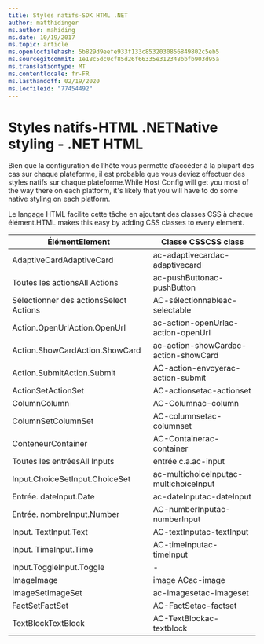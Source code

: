 ```yaml
---
title: Styles natifs-SDK HTML .NET
author: matthidinger
ms.author: mahiding
ms.date: 10/19/2017
ms.topic: article
ms.openlocfilehash: 5b829d9eefe933f133c8532030856849802c5eb5
ms.sourcegitcommit: 1e18c5dc0cf85d26f66335e312348bbfb903d95a
ms.translationtype: MT
ms.contentlocale: fr-FR
ms.lasthandoff: 02/19/2020
ms.locfileid: "77454492"
---
```

# <a name="native-styling---net-html"></a><span data-ttu-id="a5e14-102">Styles natifs-HTML .NET</span><span class="sxs-lookup"><span data-stu-id="a5e14-102">Native styling - .NET HTML</span></span>

<span data-ttu-id="a5e14-103">Bien que la configuration de l’hôte vous permette d’accéder à la plupart des cas sur chaque plateforme, il est probable que vous deviez effectuer des styles natifs sur chaque plateforme.</span><span class="sxs-lookup"><span data-stu-id="a5e14-103">While Host Config will get you most of the way there on each platform, it's likely that you will have to do some native styling on each platform.</span></span> 

<span data-ttu-id="a5e14-104">Le langage HTML facilite cette tâche en ajoutant des classes CSS à chaque élément.</span><span class="sxs-lookup"><span data-stu-id="a5e14-104">HTML makes this easy by adding CSS classes to every element.</span></span>

| <span data-ttu-id="a5e14-105">Élément</span><span class="sxs-lookup"><span data-stu-id="a5e14-105">Element</span></span> | <span data-ttu-id="a5e14-106">Classe CSS</span><span class="sxs-lookup"><span data-stu-id="a5e14-106">CSS class</span></span> |
|---|---|
| <span data-ttu-id="a5e14-107">AdaptiveCard</span><span class="sxs-lookup"><span data-stu-id="a5e14-107">AdaptiveCard</span></span> | <span data-ttu-id="a5e14-108">ac-adaptivecard</span><span class="sxs-lookup"><span data-stu-id="a5e14-108">ac-adaptivecard</span></span> |
| <span data-ttu-id="a5e14-109">Toutes les actions</span><span class="sxs-lookup"><span data-stu-id="a5e14-109">All Actions</span></span> | <span data-ttu-id="a5e14-110">ac-pushButton</span><span class="sxs-lookup"><span data-stu-id="a5e14-110">ac-pushButton</span></span> | 
| <span data-ttu-id="a5e14-111">Sélectionner des actions</span><span class="sxs-lookup"><span data-stu-id="a5e14-111">Select Actions</span></span> | <span data-ttu-id="a5e14-112">AC-sélectionnable</span><span class="sxs-lookup"><span data-stu-id="a5e14-112">ac-selectable</span></span> |
| <span data-ttu-id="a5e14-113">Action.OpenUrl</span><span class="sxs-lookup"><span data-stu-id="a5e14-113">Action.OpenUrl</span></span>  | <span data-ttu-id="a5e14-114">ac-action-openUrl</span><span class="sxs-lookup"><span data-stu-id="a5e14-114">ac-action-openUrl</span></span> |
| <span data-ttu-id="a5e14-115">Action.ShowCard</span><span class="sxs-lookup"><span data-stu-id="a5e14-115">Action.ShowCard</span></span> | <span data-ttu-id="a5e14-116">ac-action-showCard</span><span class="sxs-lookup"><span data-stu-id="a5e14-116">ac-action-showCard</span></span> |
| <span data-ttu-id="a5e14-117">Action.Submit</span><span class="sxs-lookup"><span data-stu-id="a5e14-117">Action.Submit</span></span>  | <span data-ttu-id="a5e14-118">AC-action-envoyer</span><span class="sxs-lookup"><span data-stu-id="a5e14-118">ac-action-submit</span></span>  |
| <span data-ttu-id="a5e14-119">ActionSet</span><span class="sxs-lookup"><span data-stu-id="a5e14-119">ActionSet</span></span> | <span data-ttu-id="a5e14-120">AC-actionset</span><span class="sxs-lookup"><span data-stu-id="a5e14-120">ac-actionset</span></span> |
| <span data-ttu-id="a5e14-121">Column</span><span class="sxs-lookup"><span data-stu-id="a5e14-121">Column</span></span> | <span data-ttu-id="a5e14-122">AC-Column</span><span class="sxs-lookup"><span data-stu-id="a5e14-122">ac-column</span></span> |
| <span data-ttu-id="a5e14-123">ColumnSet</span><span class="sxs-lookup"><span data-stu-id="a5e14-123">ColumnSet</span></span> | <span data-ttu-id="a5e14-124">AC-columnset</span><span class="sxs-lookup"><span data-stu-id="a5e14-124">ac-columnset</span></span> |
| <span data-ttu-id="a5e14-125">Conteneur</span><span class="sxs-lookup"><span data-stu-id="a5e14-125">Container</span></span> | <span data-ttu-id="a5e14-126">AC-Container</span><span class="sxs-lookup"><span data-stu-id="a5e14-126">ac-container</span></span> |
| <span data-ttu-id="a5e14-127">Toutes les entrées</span><span class="sxs-lookup"><span data-stu-id="a5e14-127">All Inputs</span></span> | <span data-ttu-id="a5e14-128">entrée c.a.</span><span class="sxs-lookup"><span data-stu-id="a5e14-128">ac-input</span></span> |
| <span data-ttu-id="a5e14-129">Input.ChoiceSet</span><span class="sxs-lookup"><span data-stu-id="a5e14-129">Input.ChoiceSet</span></span> | <span data-ttu-id="a5e14-130">ac-multichoiceInput</span><span class="sxs-lookup"><span data-stu-id="a5e14-130">ac-multichoiceInput</span></span>  |
| <span data-ttu-id="a5e14-131">Entrée. date</span><span class="sxs-lookup"><span data-stu-id="a5e14-131">Input.Date</span></span> | <span data-ttu-id="a5e14-132">ac-dateInput</span><span class="sxs-lookup"><span data-stu-id="a5e14-132">ac-dateInput</span></span> |
| <span data-ttu-id="a5e14-133">Entrée. nombre</span><span class="sxs-lookup"><span data-stu-id="a5e14-133">Input.Number</span></span> | <span data-ttu-id="a5e14-134">AC-numberInput</span><span class="sxs-lookup"><span data-stu-id="a5e14-134">ac-numberInput</span></span> |
| <span data-ttu-id="a5e14-135">Input. Text</span><span class="sxs-lookup"><span data-stu-id="a5e14-135">Input.Text</span></span> | <span data-ttu-id="a5e14-136">AC-textInput</span><span class="sxs-lookup"><span data-stu-id="a5e14-136">ac-textInput</span></span> |
| <span data-ttu-id="a5e14-137">Input. Time</span><span class="sxs-lookup"><span data-stu-id="a5e14-137">Input.Time</span></span> | <span data-ttu-id="a5e14-138">AC-timeInput</span><span class="sxs-lookup"><span data-stu-id="a5e14-138">ac-timeInput</span></span> |
| <span data-ttu-id="a5e14-139">Input.Toggle</span><span class="sxs-lookup"><span data-stu-id="a5e14-139">Input.Toggle</span></span>| - |
| <span data-ttu-id="a5e14-140">Image</span><span class="sxs-lookup"><span data-stu-id="a5e14-140">Image</span></span>  | <span data-ttu-id="a5e14-141">image AC</span><span class="sxs-lookup"><span data-stu-id="a5e14-141">ac-image</span></span> |
| <span data-ttu-id="a5e14-142">ImageSet</span><span class="sxs-lookup"><span data-stu-id="a5e14-142">ImageSet</span></span>  | <span data-ttu-id="a5e14-143">ac-imageset</span><span class="sxs-lookup"><span data-stu-id="a5e14-143">ac-imageset</span></span> |
| <span data-ttu-id="a5e14-144">FactSet</span><span class="sxs-lookup"><span data-stu-id="a5e14-144">FactSet</span></span> | <span data-ttu-id="a5e14-145">AC-FactSet</span><span class="sxs-lookup"><span data-stu-id="a5e14-145">ac-factset</span></span> |
| <span data-ttu-id="a5e14-146">TextBlock</span><span class="sxs-lookup"><span data-stu-id="a5e14-146">TextBlock</span></span>  | <span data-ttu-id="a5e14-147">AC-TextBlock</span><span class="sxs-lookup"><span data-stu-id="a5e14-147">ac-textblock</span></span> |